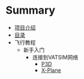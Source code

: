 # Summary

* [项目介绍](README.md)
* [目录](目录/Outline.md)
* 飞行教程
    * 新手入门
        * 连接到VATSIM网络
            * [P3D](飞行教程/新手入门/连接到VATSIM网络/P3D/如何使用%20P3D%20连飞.md)
            * [X-Plane](飞行教程/新手入门/连接到VATSIM网络/X-Plane/如何使用%20X-Plane%20连飞.md)

